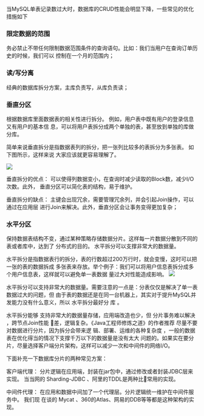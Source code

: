 当MySQL单表记录数过⼤时，数据库的CRUD性能会明显下降，⼀些常⻅的优化措施如下 

### 限定数据的范围

 务必禁⽌不带任何限制数据范围条件的查询语句。⽐如：我们当⽤户在查询订单历史的时候，我们可以 控制在⼀个⽉的范围内； 

### 读/写分离

 经典的数据库拆分⽅案，主库负责写，从库负责读； 

### 垂直分区

根据数据库⾥⾯数据表的相关性进⾏拆分。 例如，⽤户表中既有⽤户的登录信息⼜有⽤户的基本信 息，可以将⽤户表拆分成两个单独的表，甚⾄放到单独的库做分库。 

简单来说垂直拆分是指数据表列的拆分，把⼀张列⽐较多的表拆分为多张表。 如下图所示，这样来说 ⼤家应该就更容易理解了。  

![](E:\学习资料总结\面试题总结\15MySQL\assets/QQ截图20201227103119.png)

垂直拆分的优点： 可以使得列数据变⼩，在查询时减少读取的Block数，减少I/O次数。此外， 垂直分区可以简化表的结构，易于维护。 

垂直拆分的缺点： 主键会出现冗余，需要管理冗余列，并会引起Join操作，可以通过在应⽤层 进⾏Join来解决。此外，垂直分区会让事务变得更加复杂； 

### ⽔平分区 

保持数据表结构不变，通过某种策略存储数据分⽚。这样每⼀⽚数据分散到不同的表或者库中，达到了 分布式的⽬的。 ⽔平拆分可以⽀撑⾮常⼤的数据量。 

⽔平拆分是指数据表⾏的拆分，表的⾏数超过200万⾏时，就会变慢，这时可以把⼀张的表的数据拆成 多张表来存放。举个例⼦：我们可以将⽤户信息表拆分成多个⽤户信息表，这样就可以避免单⼀表数据 量过⼤对性能造成影响。 ![](E:\学习资料总结\面试题总结\15MySQL\assets/QQ截图20201227103210.png)

⽔平拆分可以⽀持⾮常⼤的数据量。需要注意的⼀点是：分表仅仅是解决了单⼀表数据过⼤的问题，但 由于表的数据还是在同⼀台机器上，其实对于提升MySQL并发能⼒没有什么意义，所以 ⽔平拆分最好分 库 。 

⽔平拆分能够 ⽀持⾮常⼤的数据量存储，应⽤端改造也少，但 分⽚事务难以解决 ，跨节点Join性能 ᫾差，逻辑复杂。《Java⼯程师修炼之道》的作者推荐 尽量不要对数据进⾏分⽚，因为拆分会带来逻 辑、部署、运维的各种复杂度 ，⼀般的数据表在优化得当的情况下⽀撑千万以下的数据量是没有太⼤ 问题的。如果实在要分⽚，尽量选择客户端分⽚架构，这样可以减少⼀次和中间件的⽹络I/O。 

下⾯补充⼀下数据库分⽚的两种常⻅⽅案： 

客户端代理： 分⽚逻辑在应⽤端，封装在jar包中，通过修改或者封装JDBC层来实现。 当当⽹的 Sharding-JDBC 、阿⾥的TDDL是两种⽐᫾常⽤的实现。 

中间件代理： 在应⽤和数据中间加了⼀个代理层。分⽚逻辑统⼀维护在中间件服务中。 我们现 在谈的 Mycat 、360的Atlas、⽹易的DDB等等都是这种架构的实现。 
